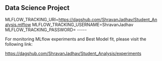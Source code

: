 ## Data Science Project

MLFLOW_TRACKING_URI=https://dagshub.com/ShravanJadhav/Student_Analysis.mlflow
MLFLOW_TRACKING_USERNAME=ShravanJadhav
MLFLOW_TRACKING_PASSWORD= -----

For monitoring MLflow experiments and Best Model fit, please visit the following link:

https://dagshub.com/ShravanJadhav/Student_Analysis/experiments